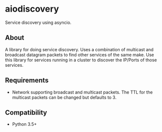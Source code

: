 aiodiscovery
===========
Service discovery using asyncio.


About
--------
A library for doing service discovery.  Uses a combination of multicast and
broadcast datagram packets to find other services of the same make.  Use this
library for services running in a cluster to discover the IP/Ports of those
services.


Requirements
--------
* Network supporting broadcast and multicast packets.  The TTL for the multicast
  packets can be changed but defaults to 3.


Compatibility
--------

* Python 3.5+
